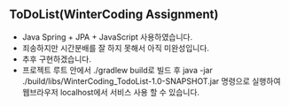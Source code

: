 ## ToDoList(WinterCoding Assignment)

- Java Spring + JPA + JavaScript 사용하였습니다. 
- 죄송하지만 시간분배를 잘 하지 못해서 아직 미완성입니다. 
- 추후 구현하겠습니다.
- 프로젝트 루트 안에서 ./gradlew build로 빌드 후 java -jar ./build/libs/WinterCoding_TodoList-1.0-SNAPSHOT.jar 명령으로 실행하여 웹브라우저 localhost에서 서비스 사용 할 수 있습니다.
